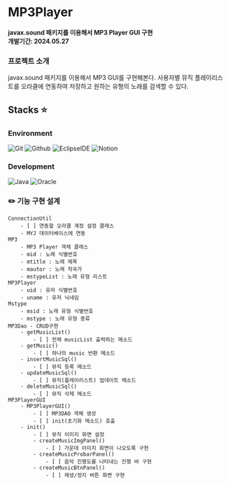 # MP3Player
**javax.sound 패키지를 이용해서 MP3 Player GUI 구현** <br/>
**개발기간: 2024.05.27**

### 프로젝트 소개
javax.sound 패키지를 이용해서 MP3 GUI를 구현해본다.
사용자별 뮤직 플레이리스트를 오라클에 연동하여 저장하고 원하는 유형의 노래를 검색할 수 있다.

## Stacks ⭐
### Environment
![Git](https://img.shields.io/badge/Git-F05032?style=for-the-badge&logo=Git&logoColor=white)
![Github](https://img.shields.io/badge/GitHub-181717?style=for-the-badge&logo=GitHub&logoColor=white)
![EclipseIDE](https://img.shields.io/badge/EclipseIDE-2C2255?style=for-the-badge&logo=EclipseIDE&logoColor=white)
![Notion](https://img.shields.io/badge/Notion-000000?style=for-the-badge&logo=Notion&logoColor=white)

### Development
![Java](https://img.shields.io/badge/Java-007396?style=for-the-badge&logo=OpenJDK&logoColor=white)
![Oracle](https://img.shields.io/badge/Oracle-F80000?style=for-the-badge&logo=Oracle&logoColor=white)

### ✏️ 기능 구현 설계
```
ConnectionUtil
	- [ ] 연동할 오라클 계정 설정 클래스
	- MYJ 데이터베이스에 연동
MP3
	- MP3 Player 객체 클래스
	- mid : 노래 식별번호
	- mtitle : 노래 제목
	- mautor : 노래 작곡가
	- mstypeList : 노래 유형 리스트
MP3Player
	- uid : 유저 식별번호
	- uname : 유저 닉네임
Mstype
	- msid : 노래 유형 식별번호
	- mstype : 노래 유형 종류
MP3Dao - CRUD구현
	- getMusicList()
		- [ ] 전체 musicList 출력하는 메소드
	- getMusic()
		- [ ] 하나의 music 반환 메소드
	- insertMusicSql()
		- [ ] 뮤직 등록 메소드
	- updateMusicSql()
		- [ ] 뮤직(플레이리스트) 업데이트 메소드
	- deleteMusicSql()
		- [ ] 뮤직 삭제 메소드
MP3PlayerGUI
	- MP3PlayerGUI()
		- [ ] MP3DAO 객체 생성
		- [ ] init(초기화 메소드) 호출
	- init()
		- [ ] 뮤직 이미지 화면 설정
		- createMusicImgPanel()
			- [ ] 가운데 이미지 화면이 나오도록 구현
		- createMusicProbarPanel()
			- [ ] 음악 진행도를 나타내는 진행 바 구현
		- createMusicBtnPanel()
			- [ ] 재생/정지 버튼 화면 구현
```
